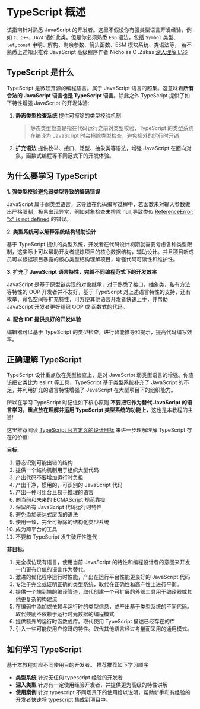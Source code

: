 # TypeScript 概述

该指南针对熟悉 JavaScript 的开发者。这里不假设你有强类型语言开发经验，例如 `C、C++、JAVA` 诸如此类。但是你必须熟悉 `ES6` 语法，包括 `Symbol` 类型、`let,const` 申明、解构、剩余参数、箭头函数、ESM 模块系统、类语法等， 若不熟悉上述知识推荐 JavaScript 高级程序作者 Nicholas C .Zakas [深入理解 ES6](http://www.dfhuo.com/es6.pdf)


## TypeScript 是什么
TypeScript 是微软开源的编程语言。属于 JavaScript 语言的超集。这意味着**所有合法的 JavaScript 语言也是 TypeScript 语言**。除此之外 TypeScript 提供了如下特性增强 JavaScript 的开发体验:
1. **静态类型检查系统** 提供可擦除的类型校验机制
    > 静态类型检查是指在代码运行之前对类型校验，TypeScript 的类型系统在编译为 JavaScript 时会擦除类型检查，避免额外的运行时开销
2. **扩充语法** 提供枚举、接口、泛型、抽象类等语法，增强 JavaScript 在面向对象，函数式编程等不同范式下的开发体验。

## 为什么要学习 TypeScript



**1. 强类型校验避免弱类型导致的编码错误**

JavaScript 属于弱类型语言，这导致在代码编写过程中，若函数未对输入参数做出严格限制，极易出现异常，例如对象检查未排除 null,导致类似 [ReferenceError: "x" is not defined](https://developer.mozilla.org/en-US/docs/Web/JavaScript/Reference/Errors/Not_defined) 的错误。

**2. 类型系统可以解释系统结构辅助设计**

基于 TypeScript 提供的类型系统，开发者在代码设计初期就需要考虑各种类型限制，这实际上可以帮助开发者提炼项目的核心数据结构，辅助设计。并且项目新成员可以根据项目暴露的核心类型结构理解项目，增强代码可读性和维护性。

**3. 扩充了 JavaScript 语言特性，完善不同编程范式下的开发效率**

JavaScript 是基于原型链实现的对象继承，对于熟悉了接口，抽象类，私有方法等特性的 OOP 开发者并不友好，基于 TypeScript 对上述语言特性的支持，还有枚举、命名空间等扩充特性，可方便其他语言开发者快速上手，并帮助 JavaScript 开发者更好组织 OOP 或 函数式的代码。


**4. 配合 IDE 提供良好的开发体验**

编辑器可以基于 TypeScript 的类型检查，进行智能推导和提示，提高代码编写效率。



## 正确理解 TypeScript

TypeScript 设计重点放在类型检查上，是对 JavaScript 弱类型语言的增强。你应该把它类比为 eslint 等工具，TypeScript 基于类型系统补充了 JavaScript 的不足，并利用扩充的语言特性增强了 JavaScript 在大型项目下的组织能力。

所以在学习 TypeScript 时记住如下核心原则 **不要把它作为替代 JavaScript 的语言学习，重点放在理解并运用 TypeScript 类型系统的功能上**，这也是本教程的主旨!



这里推荐阅读 [TypeScript  官方定义的设计目标](https://github.com/microsoft/TypeScript/wiki/TypeScript-Design-Goals) 来进一步理解理解 TypeScript 存在的价值:

**目标:**

1. 静态识别可能出错的结构
2. 提供一个结构机制用于组织大型代码
3. 产出代码不要增加运行时负担
4. 产出干净，惯用的，可识别的 JavaScript 代码
5. 产出一种可组合且易于推理的语言
6. 向当前和未来的 ECMAScript 规范靠拢
7. 保留所有 JavaScript 代码运行时特性
8. 避免添加表达式层面的语法
9. 使用一致，完全可擦除的结构化类型系统
10. 成为跨平台的工具
11. 不要和 TypeScript 发生破坏性迭代

**非目标:**
1. 完全模仿现有语言，使用当前 JavaScript 的特性和编程设计者的意图来开发一门更有价值的语言作为替代。
2. 激进的优化程序运行时性能，产出在运行平台性能更良好的 JavaScript 代码
3. 专注于完全或证明正确的类型系统，取代在正确性和高产性上进行平衡。
4. 提供一个端到端的编译管道，取代创建一个可扩展的外部工具用于编译器或其他更复杂的构建流
5. 在编码中添加或依赖与运行时的类型信息，或产出基于类型系统的不同代码。取代鼓励不依赖于运行时元数据的编程模式
6. 提供额外的运行时函数或库。取代使用 TypeScript 描述已经存在的库
7. 引入一些可能使用户惊讶的特性。取代其他语言经过考量而采用的通用模式。

## 如何学习 TypeScript 
基于本教程对应不同使用目的开发者。
推荐推荐如下学习顺序

* **类型系统** 针对无任何 typescript 经验的开发者
* **深入类型** 针对有一定使用经验开发者，并提供更为高级的特性讲解
* **使用案例** 针对 typescript 不同场景下的使用给以说明，帮助新手和有经验的开发者快速将 typescript 集成到项目中。
